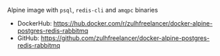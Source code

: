 Alpine image with `psql`, `redis-cli` and `amqpc` binaries

- DockerHub: https://hub.docker.com/r/zulhfreelancer/docker-alpine-postgres-redis-rabbitmq
- GitHub: https://github.com/zulhfreelancer/docker-alpine-postgres-redis-rabbitmq
